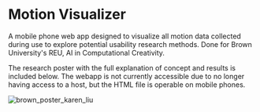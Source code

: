 # Motion Visualizer

A mobile phone web app designed to visualize all motion data collected during use to explore potential usability research methods. Done for Brown University's REU, AI in Computational Creativity.

The research poster with the full explanation of concept and results is included below. The webapp is not currently accessible due to no longer having access to a host, but the HTML file is operable on mobile phones.

![brown_poster_karen_liu](https://github.com/klingliu/motion-visualizer/assets/32974169/094dffab-db22-429d-9070-4225ee0545ff)
